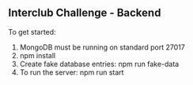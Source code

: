 ## Interclub Challenge - Backend

To get started:
1. MongoDB must be running on standard port 27017
2. npm install
3. Create fake database entries: npm run fake-data
4. To run the server: npm run start

